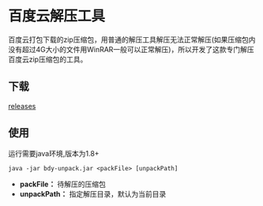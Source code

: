 # 百度云解压工具
百度云打包下载的zip压缩包，用普通的解压工具解压无法正常解压(如果压缩包内没有超过4G大小的文件用WinRAR一般可以正常解压)，所以开发了这款专门解压百度云zip压缩包的工具。
## 下载
[releases](https://github.com/monkeyWie/bdy-unzip/releases)
## 使用
运行需要java环境,版本为1.8+
```
java -jar bdy-unpack.jar <packFile> [unpackPath]
```
- **packFile：** 待解压的压缩包
- **unpackPath：** 指定解压目录，默认为当前目录

